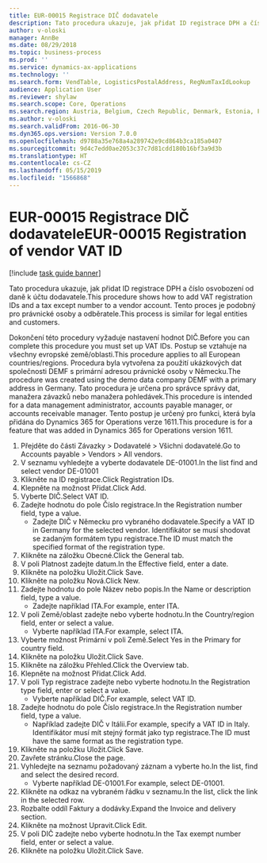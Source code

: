 ```yaml
---
title: EUR-00015 Registrace DIČ dodavatele
description: Tato procedura ukazuje, jak přidat ID registrace DPH a číslo osvobození od daně k účtu dodavatele.
author: v-oloski
manager: AnnBe
ms.date: 08/29/2018
ms.topic: business-process
ms.prod: ''
ms.service: dynamics-ax-applications
ms.technology: ''
ms.search.form: VendTable, LogisticsPostalAddress, RegNumTaxIdLookup
audience: Application User
ms.reviewer: shylaw
ms.search.scope: Core, Operations
ms.search.region: Austria, Belgium, Czech Republic, Denmark, Estonia, Finland, France, Germany, Hungary, Ireland, Italy, Latvia, Lithuania, Netherlands, Poland, Spain, Sweden, United Kingdom
ms.author: v-oloski
ms.search.validFrom: 2016-06-30
ms.dyn365.ops.version: Version 7.0.0
ms.openlocfilehash: d9788a35e768a4a289742e9cd864b3ca185a0407
ms.sourcegitcommit: 9d4c7edd0ae2053c37c7d81cdd180b16bf3a9d3b
ms.translationtype: HT
ms.contentlocale: cs-CZ
ms.lasthandoff: 05/15/2019
ms.locfileid: "1566868"
---
```

# <a name="eur-00015-registration-of-vendor-vat-id"></a><span data-ttu-id="243d0-103">EUR-00015 Registrace DIČ dodavatele</span><span class="sxs-lookup"><span data-stu-id="243d0-103">EUR-00015 Registration of vendor VAT ID</span></span>

[!include [task guide banner](../../includes/task-guide-banner.md)]

<span data-ttu-id="243d0-104">Tato procedura ukazuje, jak přidat ID registrace DPH a číslo osvobození od daně k účtu dodavatele.</span><span class="sxs-lookup"><span data-stu-id="243d0-104">This procedure shows how to add VAT registration IDs and a tax except number to a vendor account.</span></span> <span data-ttu-id="243d0-105">Tento proces je podobný pro právnické osoby a odběratele.</span><span class="sxs-lookup"><span data-stu-id="243d0-105">This process is similar for legal entities and customers.</span></span> 

<span data-ttu-id="243d0-106">Dokončení této procedury vyžaduje nastavení hodnot DIČ.</span><span class="sxs-lookup"><span data-stu-id="243d0-106">Before you can complete this procedure you must set up VAT IDs.</span></span> <span data-ttu-id="243d0-107">Postup se vztahuje na všechny evropské země/oblasti.</span><span class="sxs-lookup"><span data-stu-id="243d0-107">This procedure applies to all European countries/regions.</span></span> <span data-ttu-id="243d0-108">Procedura byla vytvořena za použití ukázkových dat společnosti DEMF s primární adresou právnické osoby v Německu.</span><span class="sxs-lookup"><span data-stu-id="243d0-108">The procedure was created using the demo data company DEMF with a primary address in Germany.</span></span> <span data-ttu-id="243d0-109">Tato procedura je určena pro správce správy dat, manažera závazků nebo manažera pohledávek.</span><span class="sxs-lookup"><span data-stu-id="243d0-109">This procedure is intended for a data management administrator, accounts payable manager, or accounts receivable manager.</span></span> <span data-ttu-id="243d0-110">Tento postup je určený pro funkci, která byla přidána do Dynamics 365 for Operations verze 1611.</span><span class="sxs-lookup"><span data-stu-id="243d0-110">This procedure is for a feature that was added in Dynamics 365 for Operations version 1611.</span></span>

1. <span data-ttu-id="243d0-111">Přejděte do části Závazky > Dodavatelé > Všichni dodavatelé.</span><span class="sxs-lookup"><span data-stu-id="243d0-111">Go to Accounts payable > Vendors > All vendors.</span></span>
2. <span data-ttu-id="243d0-112">V seznamu vyhledejte a vyberte dodavatele DE-01001.</span><span class="sxs-lookup"><span data-stu-id="243d0-112">In the list find and select vendor DE-01001</span></span>
3. <span data-ttu-id="243d0-113">Klikněte na ID registrace.</span><span class="sxs-lookup"><span data-stu-id="243d0-113">Click Registration IDs.</span></span>
4. <span data-ttu-id="243d0-114">Klepněte na možnost Přidat.</span><span class="sxs-lookup"><span data-stu-id="243d0-114">Click Add.</span></span>
5. <span data-ttu-id="243d0-115">Vyberte DIČ.</span><span class="sxs-lookup"><span data-stu-id="243d0-115">Select VAT ID.</span></span>
6. <span data-ttu-id="243d0-116">Zadejte hodnotu do pole Číslo registrace.</span><span class="sxs-lookup"><span data-stu-id="243d0-116">In the Registration number field, type a value.</span></span>
    * <span data-ttu-id="243d0-117">Zadejte DIČ v Německu pro vybraného dodavatele.</span><span class="sxs-lookup"><span data-stu-id="243d0-117">Specify a VAT ID in Germany for the selected vendor.</span></span> <span data-ttu-id="243d0-118">Identifikátor se musí shodovat se zadaným formátem typu registrace.</span><span class="sxs-lookup"><span data-stu-id="243d0-118">The ID must match the specified format of the registration type.</span></span>  
7. <span data-ttu-id="243d0-119">Klikněte na záložku Obecné.</span><span class="sxs-lookup"><span data-stu-id="243d0-119">Click the General tab.</span></span>
8. <span data-ttu-id="243d0-120">V poli Platnost zadejte datum.</span><span class="sxs-lookup"><span data-stu-id="243d0-120">In the Effective field, enter a date.</span></span>
9. <span data-ttu-id="243d0-121">Klikněte na položku Uložit.</span><span class="sxs-lookup"><span data-stu-id="243d0-121">Click Save.</span></span>
10. <span data-ttu-id="243d0-122">Klikněte na položku Nová.</span><span class="sxs-lookup"><span data-stu-id="243d0-122">Click New.</span></span>
11. <span data-ttu-id="243d0-123">Zadejte hodnotu do pole Název nebo popis.</span><span class="sxs-lookup"><span data-stu-id="243d0-123">In the Name or description field, type a value.</span></span>
    * <span data-ttu-id="243d0-124">Zadejte například ITA.</span><span class="sxs-lookup"><span data-stu-id="243d0-124">For example, enter ITA.</span></span>  
12. <span data-ttu-id="243d0-125">V poli Země/oblast zadejte nebo vyberte hodnotu.</span><span class="sxs-lookup"><span data-stu-id="243d0-125">In the Country/region field, enter or select a value.</span></span>
    * <span data-ttu-id="243d0-126">Vyberte například ITA.</span><span class="sxs-lookup"><span data-stu-id="243d0-126">For example, select ITA.</span></span>  
13. <span data-ttu-id="243d0-127">Vyberte možnost Primární v poli Země.</span><span class="sxs-lookup"><span data-stu-id="243d0-127">Select Yes in the Primary for country field.</span></span>
14. <span data-ttu-id="243d0-128">Klikněte na položku Uložit.</span><span class="sxs-lookup"><span data-stu-id="243d0-128">Click Save.</span></span>
15. <span data-ttu-id="243d0-129">Klikněte na záložku Přehled.</span><span class="sxs-lookup"><span data-stu-id="243d0-129">Click the Overview tab.</span></span>
16. <span data-ttu-id="243d0-130">Klepněte na možnost Přidat.</span><span class="sxs-lookup"><span data-stu-id="243d0-130">Click Add.</span></span>
17. <span data-ttu-id="243d0-131">V poli Typ registrace zadejte nebo vyberte hodnotu.</span><span class="sxs-lookup"><span data-stu-id="243d0-131">In the Registration type field, enter or select a value.</span></span>
    * <span data-ttu-id="243d0-132">Vyberte například DIČ.</span><span class="sxs-lookup"><span data-stu-id="243d0-132">For example, select VAT ID.</span></span>  
18. <span data-ttu-id="243d0-133">Zadejte hodnotu do pole Číslo registrace.</span><span class="sxs-lookup"><span data-stu-id="243d0-133">In the Registration number field, type a value.</span></span>
    * <span data-ttu-id="243d0-134">Například zadejte DIČ v Itálii.</span><span class="sxs-lookup"><span data-stu-id="243d0-134">For example, specify a VAT ID in Italy.</span></span>  <span data-ttu-id="243d0-135">Identifikátor musí mít stejný formát jako typ registrace.</span><span class="sxs-lookup"><span data-stu-id="243d0-135">The ID must have the same format as the registration type.</span></span>  
19. <span data-ttu-id="243d0-136">Klikněte na položku Uložit.</span><span class="sxs-lookup"><span data-stu-id="243d0-136">Click Save.</span></span>
20. <span data-ttu-id="243d0-137">Zavřete stránku.</span><span class="sxs-lookup"><span data-stu-id="243d0-137">Close the page.</span></span>
21. <span data-ttu-id="243d0-138">Vyhledejte na seznamu požadovaný záznam a vyberte ho.</span><span class="sxs-lookup"><span data-stu-id="243d0-138">In the list, find and select the desired record.</span></span>
    * <span data-ttu-id="243d0-139">Vyberte například DE-01001.</span><span class="sxs-lookup"><span data-stu-id="243d0-139">For example, select DE-01001.</span></span>  
22. <span data-ttu-id="243d0-140">Klikněte na odkaz na vybraném řádku v seznamu.</span><span class="sxs-lookup"><span data-stu-id="243d0-140">In the list, click the link in the selected row.</span></span>
23. <span data-ttu-id="243d0-141">Rozbalte oddíl Faktury a dodávky.</span><span class="sxs-lookup"><span data-stu-id="243d0-141">Expand the Invoice and delivery section.</span></span>
24. <span data-ttu-id="243d0-142">Klikněte na možnost Upravit.</span><span class="sxs-lookup"><span data-stu-id="243d0-142">Click Edit.</span></span>
25. <span data-ttu-id="243d0-143">V poli DIČ zadejte nebo vyberte hodnotu.</span><span class="sxs-lookup"><span data-stu-id="243d0-143">In the Tax exempt number field, enter or select a value.</span></span>
26. <span data-ttu-id="243d0-144">Klikněte na položku Uložit.</span><span class="sxs-lookup"><span data-stu-id="243d0-144">Click Save.</span></span>

